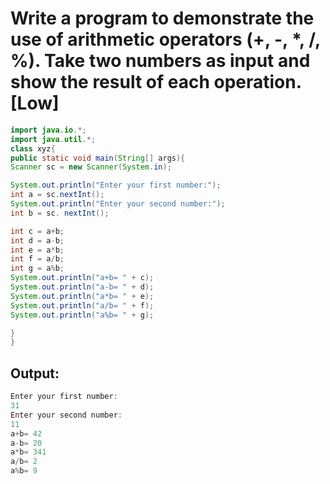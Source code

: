 # Write a program to demonstrate the use of arithmetic operators (+, -, *, /, %). Take two numbers as input and show the result of each operation. [Low]

```java
import java.io.*;
import java.util.*;
class xyz{
public static void main(String[] args){
Scanner sc = new Scanner(System.in);

System.out.println("Enter your first number:");
int a = sc.nextInt();
System.out.println("Enter your second number:");
int b = sc. nextInt();

int c = a+b;
int d = a-b;
int e = a*b;
int f = a/b;
int g = a%b;
System.out.println("a+b= " + c);
System.out.println("a-b= " + d);
System.out.println("a*b= " + e);
System.out.println("a/b= " + f);
System.out.println("a%b= " + g);

}
}
```

## Output:

```java
Enter your first number:
31
Enter your second number:
11
a+b= 42
a-b= 20
a*b= 341
a/b= 2
a%b= 9
```
